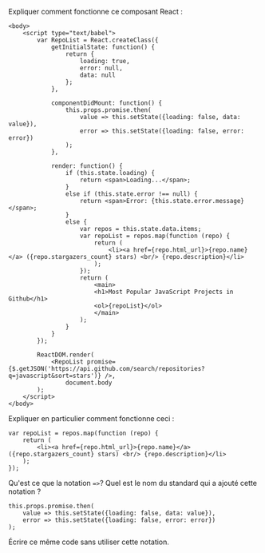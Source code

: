 Expliquer comment fonctionne ce composant React :

	<body>
		<script type="text/babel">
			var RepoList = React.createClass({
				getInitialState: function() {
					return {
						loading: true,
						error: null,
						data: null
					};
				},

				componentDidMount: function() {
					this.props.promise.then(
						value => this.setState({loading: false, data: value}),
						error => this.setState({loading: false, error: error})
					);
				},

				render: function() {
					if (this.state.loading) {
						return <span>Loading...</span>;
					}
					else if (this.state.error !== null) {
						return <span>Error: {this.state.error.message}</span>;
					}
					else {
						var repos = this.state.data.items;
						var repoList = repos.map(function (repo) {
							return (
								<li><a href={repo.html_url}>{repo.name}</a> ({repo.stargazers_count} stars) <br/> {repo.description}</li>
							);
						});
						return (
							<main>
							<h1>Most Popular JavaScript Projects in Github</h1>
							<ol>{repoList}</ol>
							</main>
						);
					}
				}
			});

			ReactDOM.render(
				<RepoList promise={$.getJSON('https://api.github.com/search/repositories?q=javascript&sort=stars')} />,
					document.body
			);
		</script>
	</body>

Expliquer en particulier comment fonctionne ceci :

    var repoList = repos.map(function (repo) {
        return (
            <li><a href={repo.html_url}>{repo.name}</a> ({repo.stargazers_count} stars) <br/> {repo.description}</li>
        );
    });


Qu'est ce que la notation `=>`? Quel est le nom du standard qui a ajouté cette notation ?

    this.props.promise.then(
        value => this.setState({loading: false, data: value}),
        error => this.setState({loading: false, error: error})
    );

Écrire ce même code sans utiliser cette notation.
